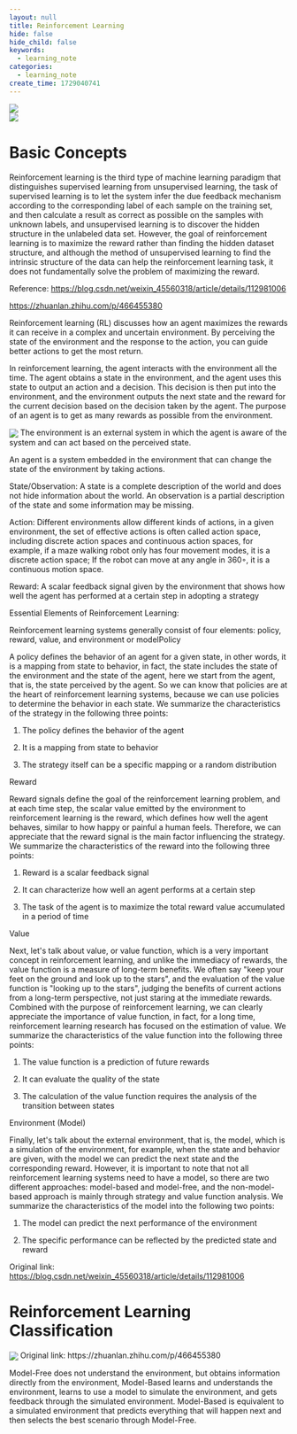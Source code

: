 ```yaml
---
layout: null
title: Reinforcement Learning
hide: false
hide_child: false
keywords:
  - learning_note
categories:
  - learning_note
create_time: 1729040741
---
```


<div class="flex gap-3 columns-2" column-size="2">
<div class="w-[43%]" width-ratio="43">
<img src="/assets/JGwFbkva6oD6p2xZgEqccydrn7e.png" src-width="868" class="markdown-img m-auto" src-height="861" align="center"/>
</div>
<div class="w-[56%]" width-ratio="56">
<img src="/assets/K44Qbj174o54WXxtnMwctgwOnJf.png" src-width="638" class="markdown-img m-auto" src-height="479" align="center"/>
</div>
</div>

# Basic Concepts

Reinforcement learning is the third type of machine learning paradigm that distinguishes supervised learning from unsupervised learning, the task of supervised learning is to let the system infer the due feedback mechanism according to the corresponding label of each sample on the training set, and then calculate a result as correct as possible on the samples with unknown labels, and unsupervised learning is to discover the hidden structure in the unlabeled data set. However, the goal of reinforcement learning is to maximize the reward rather than finding the hidden dataset structure, and although the method of unsupervised learning to find the intrinsic structure of the data can help the reinforcement learning task, it does not fundamentally solve the problem of maximizing the reward.

Reference: https://blog.csdn.net/weixin_45560318/article/details/112981006

https://zhuanlan.zhihu.com/p/466455380

Reinforcement learning (RL) discusses how an agent maximizes the rewards it can receive in a complex and uncertain environment. By perceiving the state of the environment and the response to the action, you can guide better actions to get the most return.

In reinforcement learning, the agent interacts with the environment all the time. The agent obtains a state in the environment, and the agent uses this state to output an action and a decision. This decision is then put into the environment, and the environment outputs the next state and the reward for the current decision based on the decision taken by the agent. The purpose of an agent is to get as many rewards as possible from the environment.

<img src="/assets/GhX0bkEhpo0Lcpx1KYwcO5qEngf.png" src-width="833" class="markdown-img m-auto" src-height="383" align="center"/>
The environment is an external system in which the agent is aware of the system and can act based on the perceived state.

An agent is a system embedded in the environment that can change the state of the environment by taking actions.

State/Observation: A state is a complete description of the world and does not hide information about the world. An observation is a partial description of the state and some information may be missing.

Action: Different environments allow different kinds of actions, in a given environment, the set of effective actions is often called action space, including discrete action spaces and continuous action spaces, for example, if a maze walking robot only has four movement modes, it is a discrete action space; If the robot can move at any angle in 360◦, it is a continuous motion space.

Reward: A scalar feedback signal given by the environment that shows how well the agent has performed at a certain step in adopting a strategy

Essential Elements of Reinforcement Learning:

Reinforcement learning systems generally consist of four elements: policy, reward, value, and environment or modelPolicy

A policy defines the behavior of an agent for a given state, in other words, it is a mapping from state to behavior, in fact, the state includes the state of the environment and the state of the agent, here we start from the agent, that is, the state perceived by the agent. So we can know that policies are at the heart of reinforcement learning systems, because we can use policies to determine the behavior in each state. We summarize the characteristics of the strategy in the following three points:

1. The policy defines the behavior of the agent

2. It is a mapping from state to behavior

3. The strategy itself can be a specific mapping or a random distribution

Reward

Reward signals define the goal of the reinforcement learning problem, and at each time step, the scalar value emitted by the environment to reinforcement learning is the reward, which defines how well the agent behaves, similar to how happy or painful a human feels. Therefore, we can appreciate that the reward signal is the main factor influencing the strategy. We summarize the characteristics of the reward into the following three points:

1. Reward is a scalar feedback signal

2. It can characterize how well an agent performs at a certain step

3. The task of the agent is to maximize the total reward value accumulated in a period of time

Value

Next, let's talk about value, or value function, which is a very important concept in reinforcement learning, and unlike the immediacy of rewards, the value function is a measure of long-term benefits. We often say "keep your feet on the ground and look up to the stars", and the evaluation of the value function is "looking up to the stars", judging the benefits of current actions from a long-term perspective, not just staring at the immediate rewards. Combined with the purpose of reinforcement learning, we can clearly appreciate the importance of value function, in fact, for a long time, reinforcement learning research has focused on the estimation of value. We summarize the characteristics of the value function into the following three points:

1. The value function is a prediction of future rewards

2. It can evaluate the quality of the state

3. The calculation of the value function requires the analysis of the transition between states

Environment (Model)

Finally, let's talk about the external environment, that is, the model, which is a simulation of the environment, for example, when the state and behavior are given, with the model we can predict the next state and the corresponding reward. However, it is important to note that not all reinforcement learning systems need to have a model, so there are two different approaches: model-based and model-free, and the non-model-based approach is mainly through strategy and value function analysis. We summarize the characteristics of the model into the following two points:

1. The model can predict the next performance of the environment

2. The specific performance can be reflected by the predicted state and reward

Original link: https://blog.csdn.net/weixin_45560318/article/details/112981006

# Reinforcement Learning Classification

<img src="/assets/A0QcbeUhWok6nZxvpWxcCKCpnpd.png" src-width="987" class="markdown-img m-auto" src-height="511" align="center"/>
Original link: https://zhuanlan.zhihu.com/p/466455380

Model-Free does not understand the environment, but obtains information directly from the environment, Model-Based learns and understands the environment, learns to use a model to simulate the environment, and gets feedback through the simulated environment. Model-Based is equivalent to a simulated environment that predicts everything that will happen next and then selects the best scenario through Model-Free.